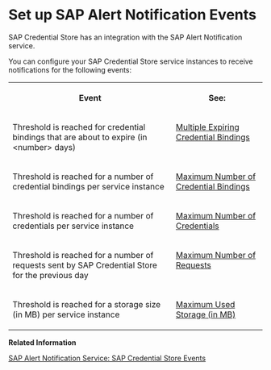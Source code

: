 <!-- loio5335e3339e7041039c7fc77fe3cc516e -->

# Set up SAP Alert Notification Events

SAP Credential Store has an integration with the SAP Alert Notification service.

You can configure your SAP Credential Store service instances to receive notifications for the following events:


<table>
<tr>
<th valign="top">

Event

</th>
<th valign="top">

See:

</th>
</tr>
<tr>
<td valign="top">

Threshold is reached for credential bindings that are about to expire \(in <number\> days\)

</td>
<td valign="top">

[Multiple Expiring Credential Bindings](multiple-expiring-credential-bindings-e1289f2.md) 

</td>
</tr>
<tr>
<td valign="top">

Threshold is reached for a number of credential bindings per service instance

</td>
<td valign="top">

[Maximum Number of Credential Bindings](maximum-number-of-credential-bindings-ff7dd6a.md) 

</td>
</tr>
<tr>
<td valign="top">

Threshold is reached for a number of credentials per service instance

</td>
<td valign="top">

[Maximum Number of Credentials](maximum-number-of-credentials-d82f888.md) 

</td>
</tr>
<tr>
<td valign="top">

Threshold is reached for a number of requests sent by SAP Credential Store for the previous day

</td>
<td valign="top">

[Maximum Number of Requests](maximum-number-of-requests-1076e0c.md) 

</td>
</tr>
<tr>
<td valign="top">

Threshold is reached for a storage size \(in MB\) per service instance

</td>
<td valign="top">

[Maximum Used Storage \(in MB\)](maximum-used-storage-in-mb-a2e510c.md) 

</td>
</tr>
</table>

**Related Information**  


[SAP Alert Notification Service: SAP Credential Store Events](https://help.sap.com/docs/alert-notification/sap-alert-notification-for-sap-btp/sap-credential-store-events)

